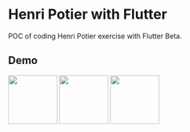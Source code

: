 # Henri Potier with Flutter

POC of coding Henri Potier exercise with Flutter Beta.

## Demo

<img src="https://i.imgur.com/ABkJ8fx.png" width="100" />
<img src="https://i.imgur.com/LUeHIuP.png" width="100" />
<img src="https://i.imgur.com/cLGDMAG.png" width="100" />
